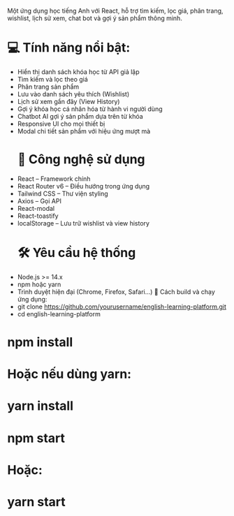 Một ứng dụng học tiếng Anh với React, hỗ trợ tìm kiếm, lọc giá, phân trang, wishlist, lịch sử xem, chat bot và gợi ý sản phẩm thông minh.

# 💻 Tính năng nổi bật:

- Hiển thị danh sách khóa học từ API giả lập
- Tìm kiếm và lọc theo giá
- Phân trang sản phẩm
- Lưu vào danh sách yêu thích (Wishlist)
- Lịch sử xem gần đây (View History)
- Gợi ý khóa học cá nhân hóa từ hành vi người dùng
- Chatbot AI gợi ý sản phẩm dựa trên từ khóa
- Responsive UI cho mọi thiết bị
- Modal chi tiết sản phẩm với hiệu ứng mượt mà
  # 🧰 Công nghệ sử dụng
- React – Framework chính
- React Router v6 – Điều hướng trong ứng dụng
- Tailwind CSS – Thư viện styling
- Axios – Gọi API
- React-modal
- React-toastify
- localStorage – Lưu trữ wishlist và view history
  # 🛠️ Yêu cầu hệ thống
- Node.js >= 14.x
- npm hoặc yarn
- Trình duyệt hiện đại (Chrome, Firefox, Safari...)
  🚀 Cách build và chạy ứng dụng:
- git clone https://github.com/yourusername/english-learning-platform.git
- cd english-learning-platform

# npm install

# Hoặc nếu dùng yarn:

# yarn install

# npm start

# Hoặc:

# yarn start

